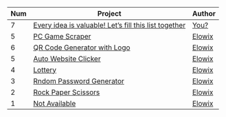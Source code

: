 <table>  
    <thead>  
        <tr>  
            <th>Num</th>  
            <th>Project</th>  
            <th>Author</th>  
        </tr>  
    </thead>  
    <tbody>  
        <tr>
        <tr> 
        <tr>  
            <td>7</td>  
            <td><a href="https://github.com/Elowix/python-mini-projects">Every idea is valuable! Let’s fill this list together</a></td>  
            <td><a href="https://github.com/Elowix/python-mini-projects">You?</a></td>  
        </tr>
        </tr> 
            <td>5</td>  
            <td><a href="https://github.com/Elowix/python-mini-projects/tree/main/pc-games-scraper">PC Game Scraper</a></td>  
            <td><a href="https://github.com/Elowix">Elowix</a></td>  
        </tr>  
            <td>6</td>  
            <td><a href="https://github.com/Elowix/python-mini-projects/tree/main/QRCode-generator">QR Code Generator with Logo</a></td>  
            <td><a href="https://github.com/Elowix-0">Elowix</a></td>  
        </tr> 
            <td>5</td>  
            <td><a href="https://github.com/Elowix/python-mini-projects/tree/main/auto-website-clicker">Auto Website Clicker</a></td>  
            <td><a href="https://github.com/Elowix">Elowix</a></td>  
        </tr>  
        <tr>  
            <td>4</td>  
            <td><a href="https://github.com/Elowix/python-mini-projects/tree/main/lottery">Lottery</a></td>  
            <td><a href="https://github.com/Elowix">Elowix</a></td>  
        </tr>  
        <tr>  
            <td>3</td>  
            <td><a href="https://github.com/Elowix/python-mini-projects/tree/main/random-password-generator">Rndom Password Generator</a></td>  
            <td><a href="https://github.com/Elowix">Elowix</a></td>  
        </tr>  
        <tr>  
            <td>2</td>  
            <td><a href="https://github.com/Elowix/python-mini-projects/tree/main/rock-paper-scissors">Rock Paper Scissors</a></td>  
            <td><a href="https://github.com/Elowix/python-mini-projects">Elowix</a></td>  
        </tr>
        <tr>  
            <td>1</td>  
            <td><a href="https://github.com/Elowix/python-mini-projects/tree/main/python-mini-projects/lottery">Not Available</a></td>  
            <td><a href="https://github.com/Elowix/python-mini-projects">Elowix</a></td>
        </tr>
        </tr>
        <tr>  
    </tbody>  
</table>
